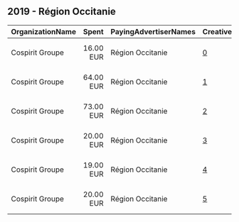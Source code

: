 ## 2019 - Région Occitanie 
|OrganizationName|Spent|PayingAdvertiserNames|CreativeUrls|Impressions|Genders|AgeBrackets|CountryCodes|BillingAddresses|CandidateBallotInformation|
|:---|---:|:---|:---|---:|:---|:---|:---|:---|:---|
|Cospirit Groupe|16.00 EUR|Région Occitanie|[0](https://www.snap.com/political-ads/asset/3b7b4a579d521f07f95efe8e9e793bbad84ba6ca0ff9d3a259e92ff312d40d08?mediaType=mp4)|30,657||15-30|france|"28 rue Feydeau,Paris,75002 ,FR"||
|Cospirit Groupe|64.00 EUR|Région Occitanie|[1](https://www.snap.com/political-ads/asset/0412fc3e8a2418f121ecbb6bb4c7a55e5e54253de8382bdda2c15496549662a1?mediaType=mp4)|16,326||15-30|france|"28 rue Feydeau,Paris,75002 ,FR"||
|Cospirit Groupe|73.00 EUR|Région Occitanie|[2](https://www.snap.com/political-ads/asset/77d89c1ab1ae720dd7163a81f03c5281206c075fa7e0819fbbecef739e84a992?mediaType=mp4)|19,098||15-30|france|"28 rue Feydeau,Paris,75002 ,FR"||
|Cospirit Groupe|20.00 EUR|Région Occitanie|[3](https://www.snap.com/political-ads/asset/77d89c1ab1ae720dd7163a81f03c5281206c075fa7e0819fbbecef739e84a992?mediaType=mp4)|35,633||15-30|france|"28 rue Feydeau,Paris,75002 ,FR"||
|Cospirit Groupe|19.00 EUR|Région Occitanie|[4](https://www.snap.com/political-ads/asset/0412fc3e8a2418f121ecbb6bb4c7a55e5e54253de8382bdda2c15496549662a1?mediaType=mp4)|31,713||15-30|france|"28 rue Feydeau,Paris,75002 ,FR"||
|Cospirit Groupe|20.00 EUR|Région Occitanie|[5](https://www.snap.com/political-ads/asset/cc464e10bc16cb15ca4a978788cd37a8f07e55a48572d3dff2528931acd3bb4c?mediaType=mp4)|33,709||15-30|france|"28 rue Feydeau,Paris,75002 ,FR"||

